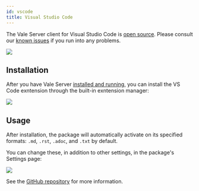 ```yaml
---
id: vscode
title: Visual Studio Code
---
```


The Vale Server client for Visual Studio Code is [open source](https://github.com/errata-ai/vale-vscode). Please consult our [known issues](https://github.com/errata-ai/vale-vscode/issues) if you run into any problems.

![](/img/clients/vscode/code.png)

## Installation

After you have Vale Server [installed and running](/install), you can install the VS Code exntension through the built-in exntension manager:

![](/img/clients/vscode/install.png)

## Usage

After installation, the package will automatically activate on its specified formats: `.md`, `.rst`, `.adoc`, and `.txt` by default.

You can change these, in addition to other settings, in the package's Settings page:

![](/img/clients/vscode/settings.png)

See the [GitHub repository](https://github.com/errata-ai/vale-vscode) for more information.
